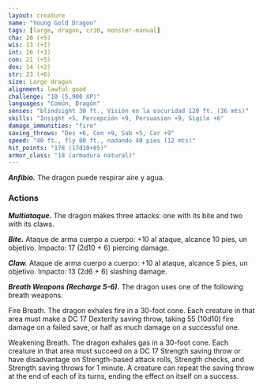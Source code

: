 ```yaml
---
layout: creature
name: "Young Gold Dragon"
tags: [large, dragon, cr10, monster-manual]
cha: 20 (+5)
wis: 13 (+1)
int: 16 (+3)
con: 21 (+5)
dex: 14 (+2)
str: 23 (+6)
size: Large dragon
alignment: lawful good
challenge: "10 (5,900 XP)"
languages: "Común, Dragón"
senses: "blindsight 30 ft., Visión en la oscuridad 120 ft. (36 mts)"
skills: "Insight +5, Percepción +9, Persuasion +9, Sigilo +6"
damage_immunities: "fire"
saving_throws: "Des +6, Con +9, Sab +5, Car +9"
speed: "40 ft., fly 80 ft., nadando 40 pies (12 mts)"
hit_points: "178 (17d10+85)"
armor_class: "18 (armadura natural)"
---
```


***Anfibio.*** The dragon puede respirar aire y agua.

### Actions

***Multiataque.*** The dragon makes three attacks: one with its bite and two with its claws.

***Bite.*** Ataque de arma cuerpo a cuerpo: +10 al ataque, alcance 10 pies, un objetivo. Impacto: 17 (2d10 + 6) piercing damage.

***Claw.*** Ataque de arma cuerpo a cuerpo: +10 al ataque, alcance 5 pies, un objetivo. Impacto: 13 (2d6 + 6) slashing damage.

***Breath Weapons (Recharge 5-6).*** The dragon uses one of the following breath weapons.

Fire Breath. The dragon exhales fire in a 30-foot cone. Each creature in that area must make a DC 17 Dexterity saving throw, taking 55 (10d10) fire damage on a failed save, or half as much damage on a successful one.

Weakening Breath. The dragon exhales gas in a 30-foot cone. Each creature in that area must succeed on a DC 17 Strength saving throw or have disadvantage on Strength-based attack rolls, Strength checks, and Strength saving throws for 1 minute. A creature can repeat the saving throw at the end of each of its turns, ending the effect on itself on a success.